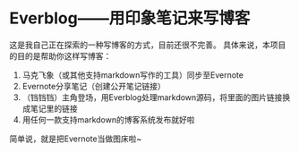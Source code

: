 Everblog——用印象笔记来写博客
===
这是我自己正在探索的一种写博客的方式，目前还很不完善。
具体来说，本项目的目的是帮助你这样写博客：
1. 马克飞象（或其他支持markdown写作的工具）同步至Evernote
2. Evernote分享笔记（创建公开笔记链接）
3. （铛铛铛）主角登场，用Everblog处理markdown源码，将里面的图片链接换成笔记里的链接
4. 用任何一款支持markdown的博客系统发布就好啦

简单说，就是把Evernote当做图床啦~
